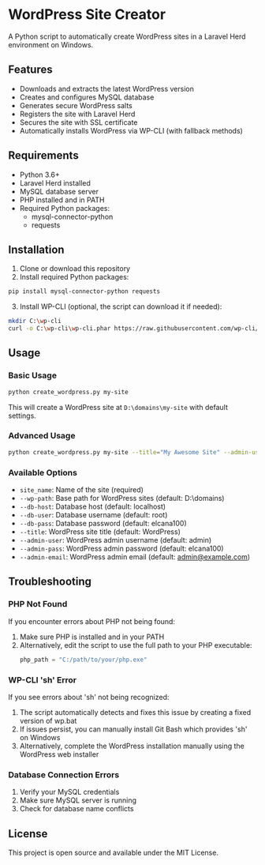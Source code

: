 # WordPress Site Creator

A Python script to automatically create WordPress sites in a Laravel Herd environment on Windows.

## Features

- Downloads and extracts the latest WordPress version
- Creates and configures MySQL database
- Generates secure WordPress salts
- Registers the site with Laravel Herd
- Secures the site with SSL certificate
- Automatically installs WordPress via WP-CLI (with fallback methods)

## Requirements

- Python 3.6+
- Laravel Herd installed
- MySQL database server
- PHP installed and in PATH
- Required Python packages:
  - mysql-connector-python
  - requests

## Installation

1. Clone or download this repository
2. Install required Python packages:

```bash
pip install mysql-connector-python requests
```

3. Install WP-CLI (optional, the script can download it if needed):

```bash
mkdir C:\wp-cli
curl -o C:\wp-cli\wp-cli.phar https://raw.githubusercontent.com/wp-cli/builds/gh-pages/phar/wp-cli.phar
```

## Usage

### Basic Usage

```bash
python create_wordpress.py my-site
```

This will create a WordPress site at `D:\domains\my-site` with default settings.

### Advanced Usage

```bash
python create_wordpress.py my-site --title="My Awesome Site" --admin-user="admin" --admin-pass="secure_password" --admin-email="admin@example.com" --wp-path="D:\custom\path"
```

### Available Options

- `site_name`: Name of the site (required)
- `--wp-path`: Base path for WordPress sites (default: D:\domains)
- `--db-host`: Database host (default: localhost)
- `--db-user`: Database username (default: root)
- `--db-pass`: Database password (default: elcana100)
- `--title`: WordPress site title (default: WordPress)
- `--admin-user`: WordPress admin username (default: admin)
- `--admin-pass`: WordPress admin password (default: elcana100)
- `--admin-email`: WordPress admin email (default: admin@example.com)

## Troubleshooting

### PHP Not Found

If you encounter errors about PHP not being found:

1. Make sure PHP is installed and in your PATH
2. Alternatively, edit the script to use the full path to your PHP executable:
   ```python
   php_path = "C:/path/to/your/php.exe"
   ```

### WP-CLI 'sh' Error

If you see errors about 'sh' not being recognized:

1. The script automatically detects and fixes this issue by creating a fixed version of wp.bat
2. If issues persist, you can manually install Git Bash which provides 'sh' on Windows
3. Alternatively, complete the WordPress installation manually using the WordPress web installer

### Database Connection Errors

1. Verify your MySQL credentials
2. Make sure MySQL server is running
3. Check for database name conflicts

## License

This project is open source and available under the MIT License. 